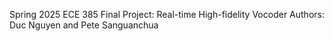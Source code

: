 Spring 2025 ECE 385 Final Project: Real-time High-fidelity Vocoder
Authors: Duc Nguyen and Pete Sanguanchua
